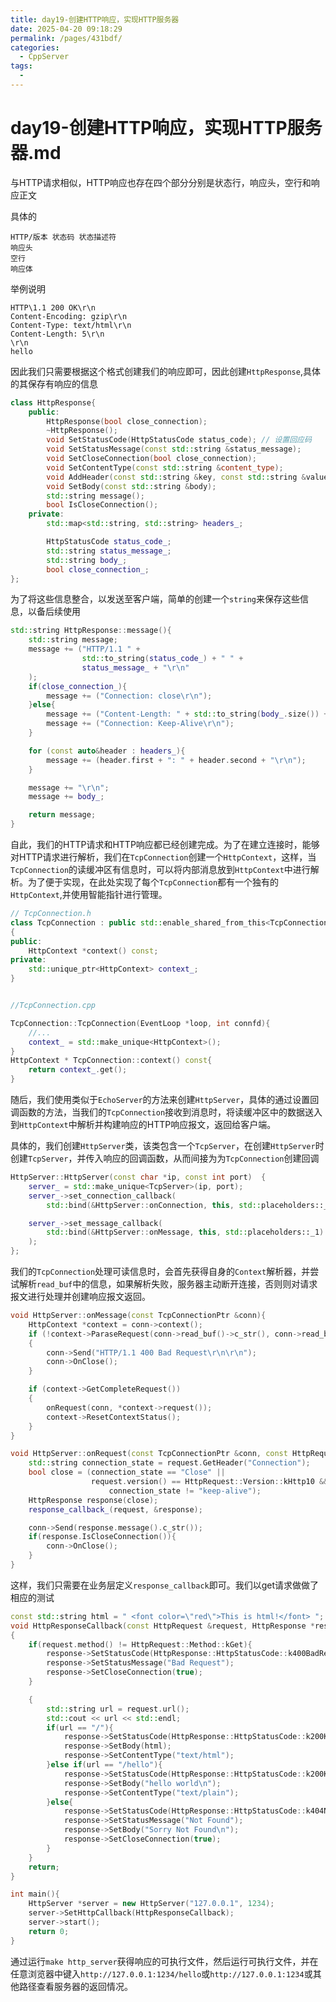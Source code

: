 ```yaml
---
title: day19-创建HTTP响应，实现HTTP服务器
date: 2025-04-20 09:18:29
permalink: /pages/431bdf/
categories:
  - CppServer
tags:
  - 
---
```

# day19-创建HTTP响应，实现HTTP服务器.md

与HTTP请求相似，HTTP响应也存在四个部分分别是状态行，响应头，空行和响应正文

具体的
```
HTTP/版本 状态码 状态描述符
响应头
空行
响应体
```
举例说明
```
HTTP\1.1 200 OK\r\n
Content-Encoding: gzip\r\n
Content-Type: text/html\r\n
Content-Length: 5\r\n
\r\n
hello
```

因此我们只需要根据这个格式创建我们的响应即可，因此创建`HttpResponse`,具体的其保存有响应的信息
```cpp
class HttpResponse{
    public:
        HttpResponse(bool close_connection);
        ~HttpResponse();
        void SetStatusCode(HttpStatusCode status_code); // 设置回应码
        void SetStatusMessage(const std::string &status_message);
        void SetCloseConnection(bool close_connection);
        void SetContentType(const std::string &content_type); 
        void AddHeader(const std::string &key, const std::string &value); // 设置回应头
        void SetBody(const std::string &body);
        std::string message(); 
        bool IsCloseConnection();
    private:
        std::map<std::string, std::string> headers_;

        HttpStatusCode status_code_;
        std::string status_message_;
        std::string body_;
        bool close_connection_;
};
```

为了将这些信息整合，以发送至客户端，简单的创建一个`string`来保存这些信息，以备后续使用
```cpp
std::string HttpResponse::message(){
    std::string message;
    message += ("HTTP/1.1 " +
                std::to_string(status_code_) + " " +
                status_message_ + "\r\n"
    );
    if(close_connection_){
        message += ("Connection: close\r\n");
    }else{
        message += ("Content-Length: " + std::to_string(body_.size()) + "\r\n");
        message += ("Connection: Keep-Alive\r\n");
    }

    for (const auto&header : headers_){
        message += (header.first + ": " + header.second + "\r\n");
    }

    message += "\r\n";
    message += body_;

    return message;
}
```
自此，我们的HTTP请求和HTTP响应都已经创建完成。为了在建立连接时，能够对HTTP请求进行解析，我们在`TcpConnection`创建一个`HttpContext`，这样，当`TcpConnection`的读缓冲区有信息时，可以将内部消息放到`HttpContext`中进行解析。为了便于实现，在此处实现了每个`TcpConnection`都有一个独有的`HttpContext`,并使用智能指针进行管理。
```cpp
// TcpConnection.h
class TcpConnection : public std::enable_shared_from_this<TcpConnection>
{
public:
    HttpContext *context() const;
private:
    std::unique_ptr<HttpContext> context_;
}


//TcpConnection.cpp

TcpConnection::TcpConnection(EventLoop *loop, int connfd){
    //...
    context_ = std::make_unique<HttpContext>();
}
HttpContext * TcpConnection::context() const{
    return context_.get();
}
```

随后，我们使用类似于`EchoServer`的方法来创建`HttpServer`，具体的通过设置回调函数的方法，当我们的`TcpConnection`接收到消息时，将读缓冲区中的数据送入到`HttpContext`中解析并构建响应的HTTP响应报文，返回给客户端。

具体的，我们创建`HttpServer`类，该类包含一个`TcpServer`，在创建`HttpServer`时创建`TcpServer`，并传入响应的回调函数，从而间接为为`TcpConnection`创建回调

```cpp
HttpServer::HttpServer(const char *ip, const int port)  {
    server_ = std::make_unique<TcpServer>(ip, port);
    server_->set_connection_callback(
        std::bind(&HttpServer::onConnection, this, std::placeholders::_1));

    server_->set_message_callback(
        std::bind(&HttpServer::onMessage, this, std::placeholders::_1)
    );
};
```

我们的`TcpConnection`处理可读信息时，会首先获得自身的`Context`解析器，并尝试解析`read_buf`中的信息，如果解析失败，服务器主动断开连接，否则则对请求报文进行处理并创建响应报文返回。

```cpp
void HttpServer::onMessage(const TcpConnectionPtr &conn){
    HttpContext *context = conn->context();
    if (!context->ParaseRequest(conn->read_buf()->c_str(), conn->read_buf()->Size()))
    {
        conn->Send("HTTP/1.1 400 Bad Request\r\n\r\n");
        conn->OnClose();
    }

    if (context->GetCompleteRequest())
    {
        onRequest(conn, *context->request());
        context->ResetContextStatus();
    }
}

void HttpServer::onRequest(const TcpConnectionPtr &conn, const HttpRequest &request){
    std::string connection_state = request.GetHeader("Connection");
    bool close = (connection_state == "Close" ||
                  request.version() == HttpRequest::Version::kHttp10 &&
                      connection_state != "keep-alive");
    HttpResponse response(close);
    response_callback_(request, &response);

    conn->Send(response.message().c_str());
    if(response.IsCloseConnection()){
        conn->OnClose();
    }
}

```

这样，我们只需要在业务层定义`response_callback`即可。我们以get请求做做了相应的测试

```cpp
const std::string html = " <font color=\"red\">This is html!</font> ";
void HttpResponseCallback(const HttpRequest &request, HttpResponse *response)
{
    if(request.method() != HttpRequest::Method::kGet){
        response->SetStatusCode(HttpResponse::HttpStatusCode::k400BadRequest);
        response->SetStatusMessage("Bad Request");
        response->SetCloseConnection(true);
    }

    {
        std::string url = request.url();
        std::cout << url << std::endl;
        if(url == "/"){
            response->SetStatusCode(HttpResponse::HttpStatusCode::k200K);
            response->SetBody(html);
            response->SetContentType("text/html");
        }else if(url == "/hello"){
            response->SetStatusCode(HttpResponse::HttpStatusCode::k200K);
            response->SetBody("hello world\n");
            response->SetContentType("text/plain");
        }else{
            response->SetStatusCode(HttpResponse::HttpStatusCode::k404NotFound);
            response->SetStatusMessage("Not Found");
            response->SetBody("Sorry Not Found\n");
            response->SetCloseConnection(true);
        }
    }
    return;
}

int main(){
    HttpServer *server = new HttpServer("127.0.0.1", 1234);
    server->SetHttpCallback(HttpResponseCallback);
    server->start();
    return 0;
}
```

通过运行`make http_server`获得响应的可执行文件，然后运行可执行文件，并在任意浏览器中键入`http://127.0.0.1:1234/hello`或`http://127.0.0.1:1234`或其他路径查看服务器的返回情况。
